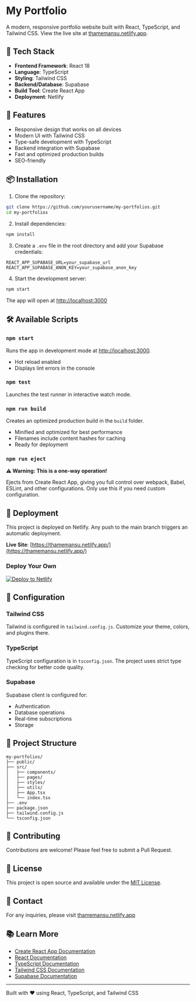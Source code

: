 # My Portfolio

A modern, responsive portfolio website built with React, TypeScript, and Tailwind CSS. View the live site at [thamemansu.netlify.app](https://thamemansu.netlify.app/).

## 🚀 Tech Stack

- **Frontend Framework**: React 18
- **Language**: TypeScript
- **Styling**: Tailwind CSS
- **Backend/Database**: Supabase
- **Build Tool**: Create React App
- **Deployment**: Netlify

## 🌟 Features

- Responsive design that works on all devices
- Modern UI with Tailwind CSS
- Type-safe development with TypeScript
- Backend integration with Supabase
- Fast and optimized production builds
- SEO-friendly

## 📦 Installation

1. Clone the repository:
```bash
git clone https://github.com/yourusername/my-portfolios.git
cd my-portfolios
```

2. Install dependencies:
```bash
npm install
```

3. Create a `.env` file in the root directory and add your Supabase credentials:
```env
REACT_APP_SUPABASE_URL=your_supabase_url
REACT_APP_SUPABASE_ANON_KEY=your_supabase_anon_key
```

4. Start the development server:
```bash
npm start
```

The app will open at [http://localhost:3000](http://localhost:3000)

## 🛠️ Available Scripts

### `npm start`

Runs the app in development mode at [http://localhost:3000](http://localhost:3000).
- Hot reload enabled
- Displays lint errors in the console

### `npm test`

Launches the test runner in interactive watch mode.

### `npm run build`

Creates an optimized production build in the `build` folder.
- Minified and optimized for best performance
- Filenames include content hashes for caching
- Ready for deployment

### `npm run eject`

**⚠️ Warning: This is a one-way operation!**

Ejects from Create React App, giving you full control over webpack, Babel, ESLint, and other configurations. Only use this if you need custom configuration.

## 🚀 Deployment

This project is deployed on Netlify. Any push to the main branch triggers an automatic deployment.

**Live Site**: [https://thamemansu.netlify.app/](https://thamemansu.netlify.app/)

### Deploy Your Own

[![Deploy to Netlify](https://www.netlify.com/img/deploy/button.svg)](https://app.netlify.com/start/deploy)

## 🔧 Configuration

### Tailwind CSS

Tailwind is configured in `tailwind.config.js`. Customize your theme, colors, and plugins there.

### TypeScript

TypeScript configuration is in `tsconfig.json`. The project uses strict type checking for better code quality.

### Supabase

Supabase client is configured for:
- Authentication
- Database operations
- Real-time subscriptions
- Storage

## 📁 Project Structure
```
my-portfolios/
├── public/
├── src/
│   ├── components/
│   ├── pages/
│   ├── styles/
│   ├── utils/
│   ├── App.tsx
│   └── index.tsx
├── .env
├── package.json
├── tailwind.config.js
└── tsconfig.json
```

## 🤝 Contributing

Contributions are welcome! Please feel free to submit a Pull Request.

## 📝 License

This project is open source and available under the [MIT License](LICENSE).

## 📧 Contact

For any inquiries, please visit [thamemansu.netlify.app](https://thamemansu.netlify.app/)

## 📚 Learn More

- [Create React App Documentation](https://facebook.github.io/create-react-app/docs/getting-started)
- [React Documentation](https://reactjs.org/)
- [TypeScript Documentation](https://www.typescriptlang.org/)
- [Tailwind CSS Documentation](https://tailwindcss.com/)
- [Supabase Documentation](https://supabase.com/docs)

---

Built with ❤️ using React, TypeScript, and Tailwind CSS